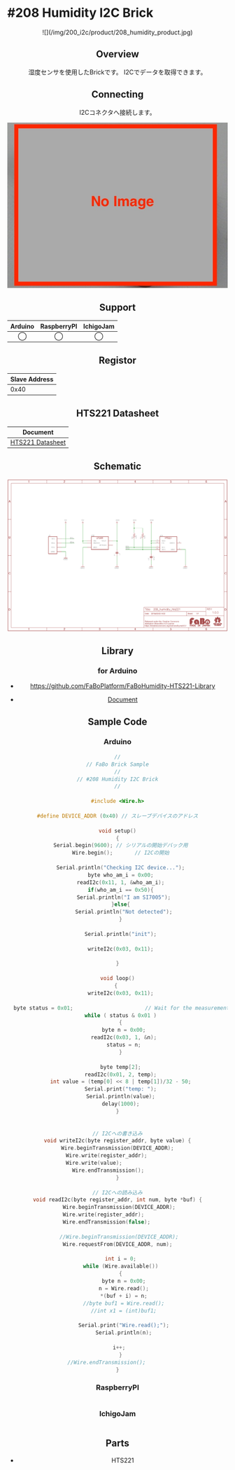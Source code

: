 # #208 Humidity I2C Brick

<center>![](/img/200_i2c/product/208_humidity_product.jpg)
<!--COLORME-->

## Overview
湿度センサを使用したBrickです。
I2Cでデータを取得できます。

## Connecting
I2Cコネクタへ接続します。

![](/img/200_i2c/connect/208_humidity_connect.jpg)

## Support
|Arduino|RaspberryPI|IchigoJam|
|:--:|:--:|:--:|
|◯|◯|◯|

## Registor
| Slave Address |
| -- |
| 0x40 |

## HTS221 Datasheet
| Document |
| -- |
| [HTS221 Datasheet](http://www2.st.com/content/ccc/resource/technical/document/datasheet/4d/9a/9c/ad/25/07/42/34/DM00116291.pdf/files/DM00116291.pdf/jcr:content/translations/en.DM00116291.pdf) |

## Schematic
![](/img/200_i2c/schematic/208_humidity_schematic.png)

## Library
### for Arduino
- https://github.com/FaBoPlatform/FaBoHumidity-HTS221-Library

- [Document](http://fabo.io/doxygen/FaBoHumidity-HTS221-Library/)

## Sample Code
### Arduino
```c
//
// FaBo Brick Sample
//
// #208 Humidity I2C Brick
//

#include <Wire.h>

#define DEVICE_ADDR (0x40) // スレーブデバイスのアドレス

void setup()
{
  Serial.begin(9600); // シリアルの開始デバック用
  Wire.begin();       // I2Cの開始
  
  Serial.println("Checking I2C device...");
  byte who_am_i = 0x00;
  readI2c(0x11, 1, &who_am_i);
  if(who_am_i == 0x50){
    Serial.println("I am SI7005");
  }else{
    Serial.println("Not detected");
  }
  
  Serial.println("init");
  
  writeI2c(0x03, 0x11);
  
}

void loop()
{ 
  writeI2c(0x03, 0x11);
  
  byte status = 0x01;						// Wait for the measurement to finish
  while ( status & 0x01 )
  {
    byte n = 0x00;
    readI2c(0x03, 1, &n);
    status = n;
  }
  
  byte temp[2];
  readI2c(0x01, 2, temp);
  int value = (temp[0] << 8 | temp[1])/32 - 50;
  Serial.print("temp: ");
  Serial.println(value);
  delay(1000);
}


// I2Cへの書き込み
void writeI2c(byte register_addr, byte value) {
  Wire.beginTransmission(DEVICE_ADDR);  
  Wire.write(register_addr);         
  Wire.write(value);                 
  Wire.endTransmission();        
}

// I2Cへの読み込み
void readI2c(byte register_addr, int num, byte *buf) {
  Wire.beginTransmission(DEVICE_ADDR); 
  Wire.write(register_addr);           
  Wire.endTransmission(false);         

  //Wire.beginTransmission(DEVICE_ADDR); 
  Wire.requestFrom(DEVICE_ADDR, num);  

  int i = 0;
  while (Wire.available())
  {
    byte n = 0x00;
    n = Wire.read();
    *(buf + i) = n;
    //byte buf1 = Wire.read();
    //int x1 = (int)buf1;
   
    Serial.print("Wire.read();");
    Serial.println(n);
    
    i++;   
  }
  //Wire.endTransmission();         
}
```

### RaspberryPI

```python

```

### IchigoJam

```basic

```

## Parts
- HTS221